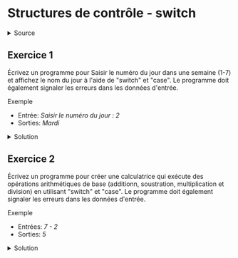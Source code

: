 # Structures de contrôle - switch
<details>
<summary>Source</summary>
(https://developpement-informatique.com/article/316/exercices-corriges-pour-maitriser-la-structure-de-controle-if-else)
</details>

## Exercice 1
Écrivez un programme pour Saisir le numéro du jour dans une semaine (1-7) et affichez le nom du jour à l'aide de "switch" et "case". Le programme doit également signaler les erreurs dans les données d'entrée.

Exemple
- Entrée: _Saisir le numéro du jour : 2_
- Sorties: _Mardi_

<details>
<summary>Solution</summary>

~~~cpp

#include <stdio.h>

int main()
{
    int jour;

    /* Saisir les données d'entrée */
    printf("Saisir le numero de jour : ");
    scanf("%d", &jour);
     
    switch(jour)
    {
        case 1: 
            printf("Lundi");
            break;
        case 2: 
            printf("Mardi");
            break;
        case 3: 
            printf("Mercredi");
            break;
        case 4: 
            printf("Jeudi");
            break;
        case 5: 
            printf("Vendredi");
            break;
        case 6: 
            printf("Samedi");
            break;
        case 7: 
            printf("Dimanche");
            break;
        default: 
            printf("Entree invalide! Veuillez saisir un chiffre entre 1 et 7.");
    }
 
    return 0;
}

~~~
</details>

## Exercice 2
Écrivez un programme pour créer une calculatrice qui exécute des opérations arithmétiques de base (additionn, soustration, multiplication et division) en utilisant "switch" et "case". Le programme doit également signaler les erreurs dans les données d'entrée.

Exemple
- Entrées: _7 - 2_
- Sorties: _5_

<details>
<summary>Solution</summary>

~~~cpp

#include <stdio.h>
 
int main()
{
    char op;
    float num1, num2, resultat=0.0f;
 
    /* Saisir les données d'entrée */
    printf("Saisir une operation [Num 1] [+ - * /] [Num 2]\n");
    scanf("%f %c %f", &num1, &op, &num2);
 
    switch(op)
    {
        case '+': 
            resultat = num1 + num2;
            break;
 
        case '-':
            resultat = num1 - num2;
            break;
 
        case '*':
            resultat = num1 * num2;
            break;
 
        case '/': 
            resultat = num1 / num2;
            break;
 
        default:
            printf("Operation mal formee ou inconnue!");
			return -1;
    }
 
    /* afficher le résultat */
    printf("%.2f %c %.2f = %.2f", num1, op, num2, resultat);
 
    return 0;
}

~~~
</details>
